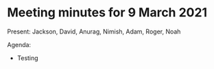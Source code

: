# Meeting minutes for 9 March 2021

Present: Jackson, David, Anurag, Nimish, Adam, Roger, Noah

Agenda:
- Testing
